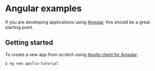 # Angular examples

If you are developing applications using [Angular](https://angular.io), this should be a great starting point.

## Getting started

To create a new app from scratch using [Apollo client for Angular](https://www.apollographql.com/docs/angular/):

```sh
$ ng new apollo-tutorial

```
